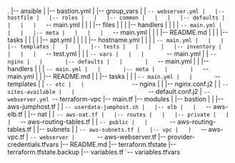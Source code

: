 .
|-- ansible
|   |-- bastion.yml
|   |-- group_vars
|   |   `-- webserver.yml
|   |-- hostfile
|   |-- roles
|   |   |-- common
|   |   |   |-- defaults
|   |   |   |   `-- main.yml
|   |   |   |-- files
|   |   |   |-- handlers
|   |   |   |   `-- main.yml
|   |   |   |-- meta
|   |   |   |   `-- main.yml
|   |   |   |-- README.md
|   |   |   |-- tasks
|   |   |   |   |-- apt.yml
|   |   |   |   |-- hostname.yml
|   |   |   |   `-- main.yml
|   |   |   |-- templates
|   |   |   |-- tests
|   |   |   |   |-- inventory
|   |   |   |   `-- test.yml
|   |   |   `-- vars
|   |   |       `-- main.yml
|   |   `-- nginx
|   |       |-- defaults
|   |       |   `-- main.yml
|   |       |-- handlers
|   |       |   `-- main.yml
|   |       |-- meta
|   |       |   `-- main.yml
|   |       |-- README.md
|   |       |-- tasks
|   |       |   `-- main.yml
|   |       `-- templates
|   |           `-- etc
|   |               `-- nginx
|   |                   |-- nginx.conf.j2
|   |                   `-- sites-available
|   |                       `-- default.conf.j2
|   `-- webserver.yml
`-- terraform-vpc
    |-- main.tf
    |-- modules
    |   |-- bastion
    |   |   |-- aws-jumphost.tf
    |   |   `-- userdata-jumphost.sh
    |   |-- elb
    |   |   `-- aws-elb.tf
    |   |-- nat
    |   |   `-- aws-nat.tf
    |   |-- routes
    |   |   |-- private
    |   |   |   `-- aws-routing-tables.tf
    |   |   `-- public
    |   |       `-- aws-routing-tables.tf
    |   |-- subnets
    |   |   `-- aws-subnets.tf
    |   |-- vpc
    |   |   `-- aws-vpc.tf
    |   `-- webserver
    |       `-- aws-webserver.tf
    |-- provider-credentials.tfvars
    |-- README.md
    |-- terraform.tfstate
    |-- terraform.tfstate.backup
    |-- variables.tf
    `-- variables.tfvars

